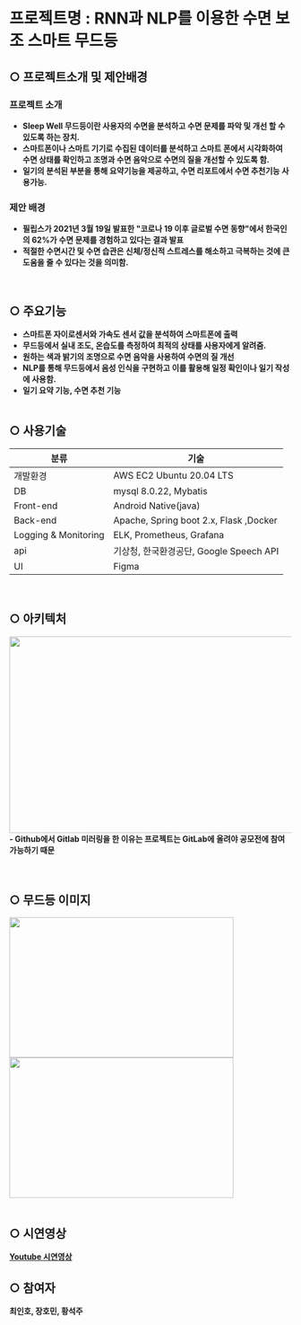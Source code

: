 # 프로젝트명 : RNN과 NLP를 이용한 수면 보조 스마트 무드등

## <b>○ 프로젝트소개 및 제안배경
### 프로젝트 소개 
- Sleep Well 무드등이란 사용자의 수면을 분석하고 수면 문제를 파악 및 개선 할 수 있도록 하는 장치.
- 스마트폰이나 스마트 기기로 수집된 데이터를 분석하고 스마트 폰에서 시각화하여 수면 상태를 확인하고 조명과 수면 음악으로 수면의 질을 개선할 수 있도록 함.
- 일기의 분석된 부분을 통해 요약기능을 제공하고, 수면 리포트에서 수면 추천기능 사용가능.

### 제안 배경
- 필립스가 2021년 3월 19일 발표한 "코로나 19 이후 글로벌 수면 동향"에서 한국인의 62%가 수면 문제를 경험하고 있다는 결과 발표
- 적절한 수면시간 및 수면 습관은 신체/정신적 스트레스를 해소하고 극복하는 것에 큰 도움을 줄 수 있다는 것을 의미함.
<br>

## <b>○ 주요기능
- 스마트폰 자이로센서와 가속도 센서 값을 분석하여 스마트폰에 출력
- 무드등에서 실내 조도, 온습도를 측정하여 최적의 상태를 사용자에게 알려줌.
- 원하는 색과 밝기의 조명으로 수면 음악을 사용하여 수면의 질 개선
- NLP를 통해 무드등에서 음성 인식을 구현하고 이를 활용해 일정 확인이나 일기 작성에 사용함.
- 일기 요약 기능, 수면 추천 기능
<br><br>

## <b>○ 사용기술
| 분류      | 기술                               |
| --------- | ---------------------------------- |
| 개발환경  | AWS EC2 Ubuntu 20.04 LTS            |
| DB        | mysql 8.0.22, Mybatis              |
| Front-end | Android Native(java)               |
| Back-end  | Apache, Spring boot 2.x, Flask ,Docker|
| Logging & Monitoring  | ELK, Prometheus, Grafana  |
| api       | 기상청, 한국환경공단, Google Speech API|
| UI        | Figma                              |
<br>

## <b>○ 아키텍처
<img src = "https://user-images.githubusercontent.com/20091175/136898016-8cdc15b1-e2b1-44b5-a997-69d8f20ca798.png" width = "600" height ="350">
<br>
- Github에서 Gitlab 미러링을 한 이유는 프로젝트는 GitLab에 올려야 공모전에 참여 가능하기 때문
<br><br><br>

## <b>○ 무드등 이미지
<img src = "https://user-images.githubusercontent.com/20091175/136902307-1b617699-baee-4aae-b6ee-80754b7f64bc.png" width = "400" height= "250">
<img src = "https://user-images.githubusercontent.com/20091175/131856903-0819c410-a1fe-4ddc-9239-aaebaba84c75.png" width = "400" height="250">
<br><br>

## <b>○ 시연영상
<a href="https://youtu.be/OYgD6OucnrM">Youtube 시연영상</a>

## <b>○ 참여자
최인호, 장호민, 황석주 
